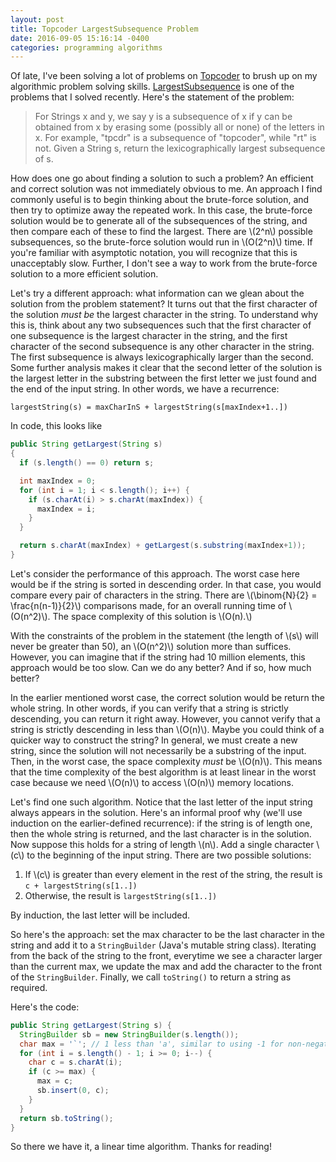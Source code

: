 ```yaml
---
layout: post
title: Topcoder LargestSubsequence Problem
date: 2016-09-05 15:16:14 -0400
categories: programming algorithms
---
```


Of late, I've been solving a lot of problems on [Topcoder][topcoder] to brush
up on my algorithmic problem solving skills. [LargestSubsequence][ls] is one of
the problems that I solved recently. Here's the statement of the problem:

[topcoder]: https://www.topcoder.com/
[ls]: https://community.topcoder.com/stat?c=problem_statement&pm=11471

> For Strings x and y, we say y is a subsequence of x if y can be obtained from
> x by erasing some (possibly all or none) of the letters in x. For example,
> "tpcdr" is a subsequence of "topcoder", while "rt" is not.
> Given a String s, return the lexicographically largest subsequence of s.

How does one go about finding a solution to such a problem? An efficient and
correct solution was not immediately obvious to me. An approach I find commonly
useful is to begin thinking about the brute-force solution, and then try to
optimize away the repeated work. In this case, the brute-force solution would
be to generate all of the subsequences of the string, and then compare each of
these to find the largest. There are \\(2^n\\) possible subsequences, so the
brute-force solution would run in \\(O(2^n)\\) time. If you're familiar with
asymptotic notation, you will recognize that this is unacceptably slow.
Further, I don't see a way to work from the brute-force solution to a more
efficient solution.

Let's try a different approach: what information can we glean about the
solution from the problem statement? It turns out that the first character of
the solution *must be* the largest character in the string. To understand why
this is, think about any two subsequences such that the first character of one
subsequence is the largest character in the string, and the first character of
the second subsequence is any other character in the string. The first
subsequence is always lexicographically larger than the second. Some further
analysis makes it clear that the second letter of the solution is the largest
letter in the substring between the first letter we just found and the end of
the input string. In other words, we have a recurrence:

```
largestString(s) = maxCharInS + largestString(s[maxIndex+1..])
```

In code, this looks like

```java
public String getLargest(String s)
{
  if (s.length() == 0) return s;

  int maxIndex = 0;
  for (int i = 1; i < s.length(); i++) {
    if (s.charAt(i) > s.charAt(maxIndex)) {
      maxIndex = i;
    }
  }

  return s.charAt(maxIndex) + getLargest(s.substring(maxIndex+1));
}
```

Let's consider the performance of this approach. The worst case here would be
if the string is sorted in descending order. In that case, you would compare
every pair of characters in the string. There are \\(\binom{N}{2} =
\frac{n(n-1)}{2}\\) comparisons made, for an overall running time of
\\(O(n^2)\\).  The space complexity of this solution is \\(O(n).\\)

With the constraints of the problem in the statement (the length of \\(s\\)
will never be greater than 50), an \\(O(n^2)\\) solution more than suffices.
However, you can imagine that if the string had 10 million elements, this
approach would be too slow. Can we do any better? And if so, how much better?

In the earlier mentioned worst case, the correct solution would be return the
whole string. In other words, if you can verify that a string is strictly
descending, you can return it right away. However, you cannot verify that a
string is strictly descending in less than \\(O(n)\\). Maybe you could think of
a quicker way to construct the string? In general, we must create a new string,
since the solution will not necessarily be a substring of the input.  Then, in
the worst case, the space complexity *must* be \\(O(n)\\). This means that the
time complexity of the best algorithm is at least linear in the worst case
because we need \\(O(n)\\) to access \\(O(n)\\) memory locations.

Let's find one such algorithm. Notice that the last letter of the input string
always appears in the solution. Here's an informal proof why (we'll use
induction on the earlier-defined recurrence): if the string is of length one,
then the whole string is returned, and the last character is in the solution.
Now suppose this holds for a string of length \\(n\\). Add a single character
\\(c\\) to the beginning of the input string. There are two possible solutions:

1. If \\(c\\) is greater than every element in the rest of the string, the
   result is `c + largestString(s[1..])`
2. Otherwise, the result is `largestString(s[1..])`

By induction, the last letter will be included.

So here's the approach: set the max character to be the last character in the
string and add it to a `StringBuilder` (Java's mutable string class). Iterating
from the back of the string to the front, everytime we see a character larger
than the current max, we update the max and add the character to the front of
the `StringBuilder`.  Finally, we call `toString()` to return a string as
required.

Here's the code:

```java
public String getLargest(String s) {
  StringBuilder sb = new StringBuilder(s.length());
  char max = '`'; // 1 less than 'a', similar to using -1 for non-negative ints
  for (int i = s.length() - 1; i >= 0; i--) {
    char c = s.charAt(i);
    if (c >= max) {
      max = c;
      sb.insert(0, c);
    }
  }
  return sb.toString();
}
```

So there we have it, a linear time algorithm. Thanks for reading!
